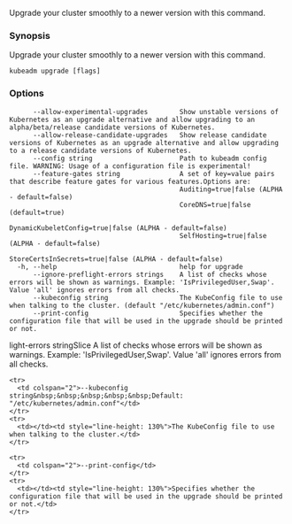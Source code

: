 
Upgrade your cluster smoothly to a newer version with this command.

### Synopsis

Upgrade your cluster smoothly to a newer version with this command.

```
kubeadm upgrade [flags]
```

### Options

```
      --allow-experimental-upgrades        Show unstable versions of Kubernetes as an upgrade alternative and allow upgrading to an alpha/beta/release candidate versions of Kubernetes.
      --allow-release-candidate-upgrades   Show release candidate versions of Kubernetes as an upgrade alternative and allow upgrading to a release candidate versions of Kubernetes.
      --config string                      Path to kubeadm config file. WARNING: Usage of a configuration file is experimental!
      --feature-gates string               A set of key=value pairs that describe feature gates for various features.Options are:
                                           Auditing=true|false (ALPHA - default=false)
                                           CoreDNS=true|false (default=true)
                                           DynamicKubeletConfig=true|false (ALPHA - default=false)
                                           SelfHosting=true|false (ALPHA - default=false)
                                           StoreCertsInSecrets=true|false (ALPHA - default=false)
  -h, --help                               help for upgrade
      --ignore-preflight-errors strings    A list of checks whose errors will be shown as warnings. Example: 'IsPrivilegedUser,Swap'. Value 'all' ignores errors from all checks.
      --kubeconfig string                  The KubeConfig file to use when talking to the cluster. (default "/etc/kubernetes/admin.conf")
      --print-config                       Specifies whether the configuration file that will be used in the upgrade should be printed or not.
```

light-errors stringSlice</td>
    </tr>
    <tr>
      <td></td><td style="line-height: 130%">A list of checks whose errors will be shown as warnings. Example: 'IsPrivilegedUser,Swap'. Value 'all' ignores errors from all checks.</td>
    </tr>

    <tr>
      <td colspan="2">--kubeconfig string&nbsp;&nbsp;&nbsp;&nbsp;&nbsp;Default: "/etc/kubernetes/admin.conf"</td>
    </tr>
    <tr>
      <td></td><td style="line-height: 130%">The KubeConfig file to use when talking to the cluster.</td>
    </tr>

    <tr>
      <td colspan="2">--print-config</td>
    </tr>
    <tr>
      <td></td><td style="line-height: 130%">Specifies whether the configuration file that will be used in the upgrade should be printed or not.</td>
    </tr>

  </tbody>
</table>



